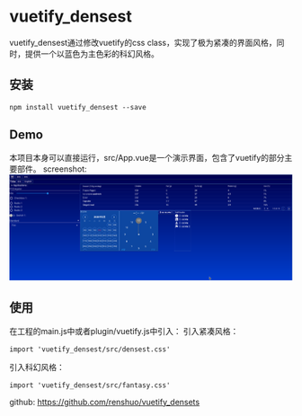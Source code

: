 # vuetify_densest
vuetify_densest通过修改vuetify的css class，实现了极为紧凑的界面风格，同时，提供一个以蓝色为主色彩的科幻风格。

## 安装
```
npm install vuetify_densest --save
```

## Demo
本项目本身可以直接运行，src/App.vue是一个演示界面，包含了vuetify的部分主要部件。
screenshot:
![image](https://github.com/renshuo/vuetify_densest/blob/master/screenshot/shot1.png)

## 使用
在工程的main.js中或者plugin/vuetify.js中引入：
引入紧凑风格：
```
import 'vuetify_densest/src/densest.css'
```

引入科幻风格：
```
import 'vuetify_densest/src/fantasy.css'
```

github: https://github.com/renshuo/vuetify_densets
